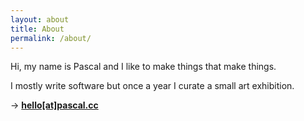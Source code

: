 ```yaml
---
layout: about
title: About
permalink: /about/
---
```


Hi, my name is Pascal and I like to make things that make things.

I mostly write software but once a year I curate a small art exhibition.

→ **[hello[at]pascal.cc](mailto:hello@pascal.cc)**
